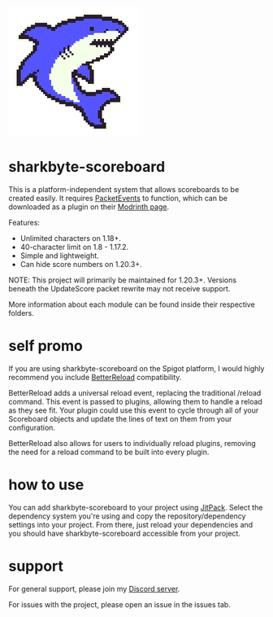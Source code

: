 ![Image](/files/SharkByte_Logo.png)

# sharkbyte-scoreboard

This is a platform-independent system that allows scoreboards to be created easily. It requires
[PacketEvents](https://github.com/retrooper/packetevents) to function, which can be downloaded as a plugin on their
[Modrinth page](https://modrinth.com/plugin/packetevents).

Features:
- Unlimited characters on 1.18+.
- 40-character limit on 1.8 - 1.17.2.
- Simple and lightweight.
- Can hide score numbers on 1.20.3+.

NOTE: This project will primarily be maintained for 1.20.3+. Versions beneath the UpdateScore packet rewrite may not
receive support.

More information about each module can be found inside their respective folders.

# self promo

If you are using sharkbyte-scoreboard on the Spigot platform, I would highly recommend you include
[BetterReload](https://github.com/amnoah/BetterReload) compatibility.

BetterReload adds a universal reload event, replacing the traditional /reload command. This event is passed to plugins,
allowing them to handle a reload as they see fit. Your plugin could use this event to cycle through all of your
Scoreboard objects and update the lines of text on them from your configuration.

BetterReload also allows for users to individually reload plugins, removing the need for a reload command to be built
into every plugin.

# how to use

You can add sharkbyte-scoreboard to your project using [JitPack](https://jitpack.io/#amnoah/sharkbyte-scoreboard/).
Select the dependency system you're using and copy the repository/dependency settings into your project. From there,
just reload your dependencies and you should have sharkbyte-scoreboard accessible from your project.

# support

For general support, please join my [Discord server](https://discord.gg/ey9uTg3hcy).

For issues with the project, please open an issue in the issues tab.
